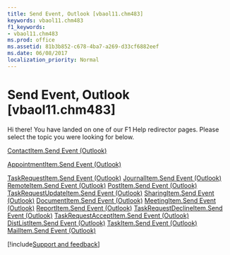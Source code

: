```yaml
---
title: Send Event, Outlook [vbaol11.chm483]
keywords: vbaol11.chm483
f1_keywords:
- vbaol11.chm483
ms.prod: office
ms.assetid: 81b3b852-c678-4ba7-a269-d33cf6882eef
ms.date: 06/08/2017
localization_priority: Normal
---
```



# Send Event, Outlook [vbaol11.chm483]

Hi there! You have landed on one of our F1 Help redirector pages. Please select the topic you were looking for below.

[ContactItem.Send Event (Outlook)](https://msdn.microsoft.com/library/28c7171e-df79-8a5d-5c3c-138ec3b3ee9b%28Office.15%29.aspx)

[AppointmentItem.Send Event (Outlook)](https://msdn.microsoft.com/library/6571ae2f-4964-f38f-e39e-14a2b94caa73%28Office.15%29.aspx)

[TaskRequestItem.Send Event (Outlook)](https://msdn.microsoft.com/library/0d47820a-40c6-b975-18c0-1adcc7122bca%28Office.15%29.aspx)
[JournalItem.Send Event (Outlook)](https://msdn.microsoft.com/library/0de70191-07cf-fac9-fa0c-49e409e964ac%28Office.15%29.aspx)
[RemoteItem.Send Event (Outlook)](https://msdn.microsoft.com/library/6b2ddae1-8732-c6d2-8dff-585118c3d051%28Office.15%29.aspx)
[PostItem.Send Event (Outlook)](https://msdn.microsoft.com/library/d0ff5a1c-6f15-c780-e98c-749e8e8dca77%28Office.15%29.aspx)
[TaskRequestUpdateItem.Send Event (Outlook)](https://msdn.microsoft.com/library/5ae11d3f-67f8-3256-b26f-88a89bade5a1%28Office.15%29.aspx)
[SharingItem.Send Event (Outlook)](https://msdn.microsoft.com/library/15db902f-d61d-cfcd-0498-a2cec5f984bb%28Office.15%29.aspx)
[DocumentItem.Send Event (Outlook)](https://msdn.microsoft.com/library/7e77c1c3-f6dd-13d1-ed76-b37e7dd6e82a%28Office.15%29.aspx)
[MeetingItem.Send Event (Outlook)](https://msdn.microsoft.com/library/9dc87c39-d209-dc06-86e8-ce00f9cb152f%28Office.15%29.aspx)
[ReportItem.Send Event (Outlook)](https://msdn.microsoft.com/library/aab0b0f3-8e33-f1fa-cc74-d914effcb833%28Office.15%29.aspx)
[TaskRequestDeclineItem.Send Event (Outlook)](https://msdn.microsoft.com/library/e78cf949-6fdf-db40-8638-e23dcb16529c%28Office.15%29.aspx)
[TaskRequestAcceptItem.Send Event (Outlook)](https://msdn.microsoft.com/library/47bbd12c-699e-8fb5-697d-e52e3acd12b5%28Office.15%29.aspx)
[DistListItem.Send Event (Outlook)](https://msdn.microsoft.com/library/8f92ff6e-9922-1460-0c9d-eba77dadbba1%28Office.15%29.aspx)
[TaskItem.Send Event (Outlook)](https://msdn.microsoft.com/library/f634105e-5351-6941-e915-ec63cd703b67%28Office.15%29.aspx)
[MailItem.Send Event (Outlook)](https://msdn.microsoft.com/library/5acd0507-a96e-7235-e6a5-f31a4c0b7420%28Office.15%29.aspx)

[!include[Support and feedback](~/includes/feedback-boilerplate.md)]